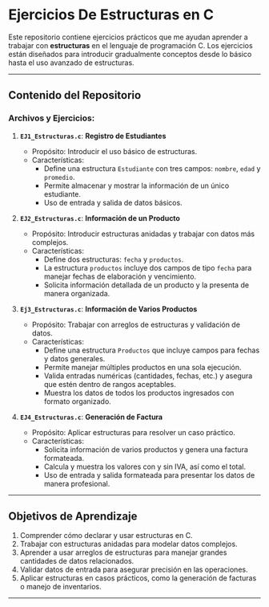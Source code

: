 # Ejercicios De Estructuras en C

Este repositorio contiene ejercicios prácticos que me ayudan aprender a trabajar con **estructuras** en el lenguaje de programación C. Los ejercicios están diseñados para introducir gradualmente conceptos desde lo básico hasta el uso avanzado de estructuras.

---

## Contenido del Repositorio

### Archivos y Ejercicios:

1. **`EJ1_Estructuras.c`**: **Registro de Estudiantes**
   - Propósito: Introducir el uso básico de estructuras.
   - Características:
     - Define una estructura `Estudiante` con tres campos: `nombre`, `edad` y `promedio`.
     - Permite almacenar y mostrar la información de un único estudiante.
     - Uso de entrada y salida de datos básicos.

2. **`EJ2_Estructuras.c`**: **Información de un Producto**
   - Propósito: Introducir estructuras anidadas y trabajar con datos más complejos.
   - Características:
     - Define dos estructuras: `fecha` y `productos`.
     - La estructura `productos` incluye dos campos de tipo `fecha` para manejar fechas de elaboración y vencimiento.
     - Solicita información detallada de un producto y la presenta de manera organizada.

3. **`Ej3_Estructuras.c`**: **Información de Varios Productos**
   - Propósito: Trabajar con arreglos de estructuras y validación de datos.
   - Características:
     - Define una estructura `Productos` que incluye campos para fechas y datos generales.
     - Permite manejar múltiples productos en una sola ejecución.
     - Valida entradas numéricas (cantidades, fechas, etc.) y asegura que estén dentro de rangos aceptables.
     - Muestra los datos de todos los productos ingresados con formato organizado.

4. **`EJ4_Estructuras.c`**: **Generación de Factura**
   - Propósito: Aplicar estructuras para resolver un caso práctico.
   - Características:
     - Solicita información de varios productos y genera una factura formateada.
     - Calcula y muestra los valores con y sin IVA, así como el total.
     - Uso de entrada y salida formateada para presentar los datos de manera profesional.

---
## Objetivos de Aprendizaje

1. Comprender cómo declarar y usar estructuras en C.
2. Trabajar con estructuras anidadas para modelar datos complejos.
3. Aprender a usar arreglos de estructuras para manejar grandes cantidades de datos relacionados.
4. Validar datos de entrada para asegurar precisión en las operaciones.
5. Aplicar estructuras en casos prácticos, como la generación de facturas o manejo de inventarios.

---